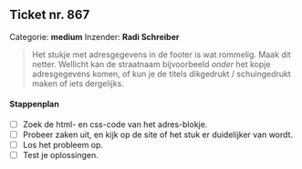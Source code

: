 ## Ticket nr. 867
Categorie: **medium**
Inzender:	**Radi Schreiber**

> Het stukje met adresgegevens in de footer is wat rommelig. Maak dit netter. Wellicht kan de straatnaam bijvoorbeeld _onder_ het kopje adresgegevens komen, of kun je de titels dikgedrukt / schuingedrukt maken of iets dergelijks.


#### Stappenplan
- [ ] Zoek de html- en css-code van het adres-blokje.
- [ ] Probeer zaken uit, en kijk op de site of het stuk er duidelijker van wordt.
- [ ] Los het probleem op.
- [ ] Test je oplossingen.
